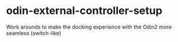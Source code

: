 # odin-external-controller-setup
Work arounds to make the docking experience with the Odin2 more seamless (switch-like)
